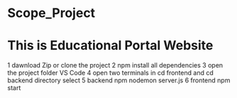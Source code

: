 # Scope_Project
# This is Educational Portal Website

1 dawnload Zip or clone the project 
2 npm install all dependencies
3 open the project folder VS Code
4 open two terminals in cd frontend and cd backend directory select
5 backend npm nodemon server.js
6 frontend npm start